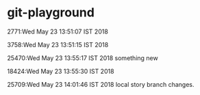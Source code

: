 # git-playground
2771:Wed May 23 13:51:07 IST 2018

3758:Wed May 23 13:51:15 IST 2018

25470:Wed May 23 13:55:17 IST 2018 something new

18424:Wed May 23 13:55:30 IST 2018

25709:Wed May 23 14:01:46 IST 2018 local story branch changes.
